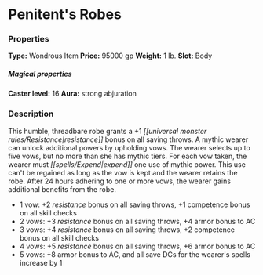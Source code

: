 ﻿---
Title: "Penitent's Robes"
Type: "Wondrous Item"
Price: "95000 gp"
Weight: "1 lb."
Slot: "Body"
Caster level: "16"
Aura: "strong abjuration"
Description: |
  "This humble, threadbare robe grants a +1 resistance bonus on all saving throws. A mythic wearer can unlock additional powers by upholding vows. The wearer selects up to five vows, but no more than she has mythic tiers. For each vow taken, the wearer must expend one use of mythic power. This use can't be regained as long as the vow is kept and the wearer retains the robe. After 24 hours adhering to one or more vows, the wearer gains additional benefits from the robe.
  The wearer receives the bonuses from lower levels as well. For example, with 3 vows, the wearer receives a +4 resistance bonus on saving throws, a +2 competence bonus on all skill checks, and a +4 armor bonus to AC. The armor bonus provided by the robe can be further improved by _magic vestment_ and similar spells. The wearer can select from the following vows.
  If a vow is broken, the robe's benefits immediately drop to those granted by the number of vows still kept. Broken vows can be regained only by way of an _atonement_ spell."
Crafting cost: "47500 gp"
Sources: "['Mythic Adventures']"
---

# Penitent's Robes

### Properties

**Type:** Wondrous Item **Price:** 95000 gp **Weight:** 1 lb. **Slot:** Body

##### Magical properties

**Caster level:** 16 **Aura:** strong abjuration

### Description

This humble, threadbare robe grants a +1 _[[universal monster rules/Resistance|resistance]]_ bonus on all saving throws. A mythic wearer can unlock additional powers by upholding vows. The wearer selects up to five vows, but no more than she has mythic tiers. For each vow taken, the wearer must _[[spells/Expend|expend]]_ one use of mythic power. This use can't be regained as long as the vow is kept and the wearer retains the robe. After 24 hours adhering to one or more vows, the wearer gains additional benefits from the robe.

* 1 vow: +2 _resistance_ bonus on all saving throws, +1 competence bonus on all skill checks
* 2 vows: +3 _resistance_ bonus on all saving throws, +4 armor bonus to AC
* 3 vows: +4 _resistance_ bonus on all saving throws, +2 competence bonus on all skill checks
* 4 vows: +5 _resistance_ bonus on all saving throws, +6 armor bonus to AC
* 5 vows: +8 armor bonus to AC, and all save DCs for the wearer's spells increase by 1